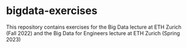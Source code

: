 # bigdata-exercises
This repository contains exercises for the Big Data lecture at ETH Zurich (Fall 2022) and the Big Data for Engineers lecture at ETH Zurich (Spring 2023)
